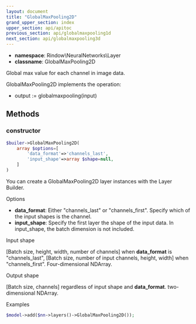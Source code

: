 ```yaml
---
layout: document
title: "GlobalMaxPooling2D"
grand_upper_section: index
upper_section: api/apitoc
previous_section: api/globalmaxpooling1d
next_section: api/globalmaxpooling3d
---
```


- **namespace**: Rindow\NeuralNetworks\Layer
- **classname**: GlobalMaxPooling2D

Global max value for each channel in image data.

GlobalMaxPooling2D implements the operation:

- output := globalmaxpooling(input)


Methods
-------

### constructor
```php
$builer->GlobalMaxPooling2D(
    array $options=[
        'data_format'=>'channels_last',
        'input_shape'=>array $shape=null,
    ]
)
```
You can create a GlobalMaxPooling2D layer instances with the Layer Builder.

Options

- **data_format**: Either "channels_last" or "channels_first". Specify which of the input shapes is the channel.
- **input_shape**: Specify the first layer the shape of the input data. In input_shape, the batch dimension is not included.

Input shape

[Batch size, height, width, number of channels] when **data_format** is "channels_last", [Batch size, number of input channels, height, width] when "channels_first".
 Four-dimensional NDArray.


Output shape

[Batch size, channels] regardless of input shape and **data_format**.
 two-dimensional NDArray.

Examples

```php
$model->add($nn->layers()->GlobalMaxPooling2D());
```
